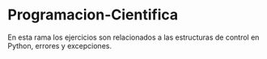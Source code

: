 # Programacion-Cientifica
En esta rama los ejercicios son relacionados a las estructuras de control
en Python, errores y excepciones. 